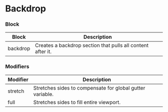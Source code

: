 # Backdrop

### Block

| Block    | Description                                                 |
| -------- | ----------------------------------------------------------- |
| backdrop | Creates a backdrop section that pulls all content after it. |

### Modifiers

| Modifier | Description                                                 |
| -------- | ----------------------------------------------------------- |
| stretch  | Stretches sides to compensate for global gutter variable.   |
| full     | Stretches sides to fill entire viewport.                    |